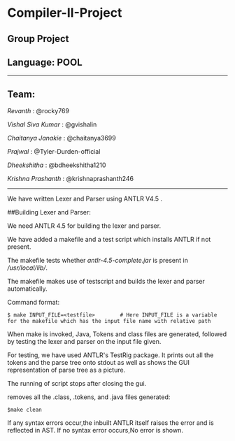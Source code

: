 # Compiler-II-Project
Group Project
---
## Language: POOL
---
## Team: 

_Revanth_  : @rocky769

_Vishal Siva Kumar_  : @gvishalin

_Chaitanya Janakie_  : @chaitanya3699

_Prajwal_ : @Tyler-Durden-official

_Dheekshitha_ : @bdheekshitha1210

_Krishna Prashanth_ : @krishnaprashanth246

---

We have written Lexer and Parser using ANTLR V4.5 .

##Building Lexer and Parser:

We need ANTLR 4.5 for building the lexer and parser.

We have added a makefile and a test script which installs ANTLR if not present.

The makefile tests whether _antlr-4.5-complete.jar_ is present in _/usr/local/lib/_.

The makefile makes use of testscript and builds the lexer and parser automatically.

Command format:

	$ make INPUT_FILE=<testfile>  		# Here INPUT_FILE is a variable for the makefile which has the input file name with relative path

When make is invoked, Java, Tokens and class files are generated, followed by testing the lexer and parser on the input file given.

For testing, we have used ANTLR's TestRig package. It prints out all the tokens and the parse tree onto stdout 
as well as shows the GUI representation of parse tree as a picture.

The running of script stops after closing the gui.

removes all the .class, .tokens, and .java files generated:

	$make clean 
	
If any syntax errors occur,the inbuilt ANTLR itself raises the error and is reflected in AST.
If no syntax error occurs,No error is shown.
